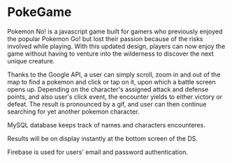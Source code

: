 # PokeGame

Pokemon No! is a javascript game built for gamers who previously enjoyed the popular Pokemon Go! but lost their passion because of the risks involved while playing. With this updated design, players can now enjoy the game without having to venture into the wilderness to discover the next unique creature.

Thanks to the Google API, a user can simply scroll, zoom in and out of the map to find a pokemon and click or tap on it, upon which a battle screen opens up. Depending on the character's assigned attack and defense points, and also user's click event, the encounter yields to either victory or defeat. The result is pronounced by a gif, and user can then continue searching for yet another pokemon character. 

MySQL database keeps track of names and characters encounteres. 

Results will be on display instantly at the bottom screen of the DS.

Firebase is used for users' email and password authentication.
